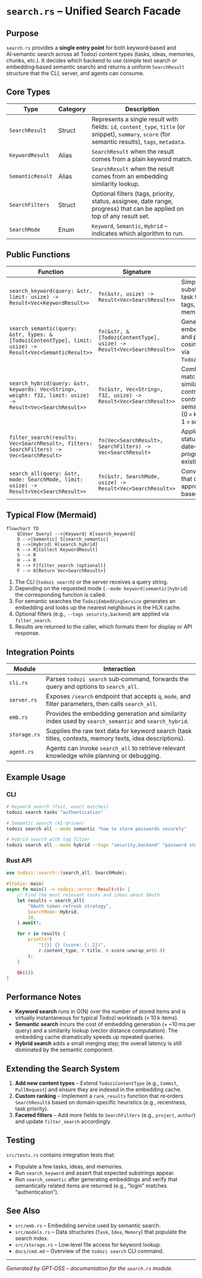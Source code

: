# `search.rs` – Unified Search Facade

## Purpose
`search.rs` provides a **single entry point** for both keyword‑based and AI‑semantic search across all Todozi content types (tasks, ideas, memories, chunks, etc.). It decides which backend to use (simple text search or embedding‑based semantic search) and returns a uniform `SearchResult` structure that the CLI, server, and agents can consume.

## Core Types

| Type | Category | Description |
|------|----------|-------------|
| `SearchResult` | Struct | Represents a single result with fields: `id`, `content_type`, `title` (or snippet), `summary`, `score` (for semantic results), `tags`, `metadata`. |
| `KeywordResult` | Alias | `SearchResult` when the result comes from a plain keyword match. |
| `SemanticResult` | Alias | `SearchResult` when the result comes from an embedding similarity lookup. |
| `SearchFilters` | Struct | Optional filters (tags, priority, status, assignee, date range, progress) that can be applied on top of any result set. |
| `SearchMode` | Enum | `Keyword`, `Semantic`, `Hybrid` – indicates which algorithm to run. |

## Public Functions

| Function | Signature | Description |
|----------|-----------|-------------|
| `search_keyword(query: &str, limit: usize) -> Result<Vec<KeywordResult>>` | `fn(&str, usize) -> Result<Vec<SearchResult>>` | Simple case‑insensitive substring search over task titles, contexts, tags, ideas, and memories. |
| `search_semantic(query: &str, types: &[TodoziContentType], limit: usize) -> Result<Vec<SemanticResult>>` | `fn(&str, &[TodoziContentType], usize) -> Result<Vec<SearchResult>>` | Generates an embedding for `query` and performs a cosine‑similarity search via `TodoziEmbeddingService`. |
| `search_hybrid(query: &str, keywords: Vec<String>, weight: f32, limit: usize) -> Result<Vec<SearchResult>>` | `fn(&str, Vec<String>, f32, usize) -> Result<Vec<SearchResult>>` | Combines keyword matches with semantic similarity; `weight` controls the contribution of the semantic component (0 = keyword‑only, 1 = semantic‑only). |
| `filter_search(results: Vec<SearchResult>, filters: SearchFilters) -> Vec<SearchResult>` | `fn(Vec<SearchResult>, SearchFilters) -> Vec<SearchResult>` | Applies tag, priority, status, assignee, date‑range, and progress filters to an existing result set. |
| `search_all(query: &str, mode: SearchMode, limit: usize) -> Result<Vec<SearchResult>>` | `fn(&str, SearchMode, usize) -> Result<Vec<SearchResult>>` | Convenience wrapper that dispatches to the appropriate backend based on `mode`. |

## Typical Flow (Mermaid)

```mermaid
flowchart TD
    Q[User Query] -->|Keyword| K[search_keyword]
    Q -->|Semantic| S[search_semantic]
    Q -->|Hybrid| H[search_hybrid]
    K --> R[Collect KeywordResult]
    S --> R
    H --> R
    R --> F[filter_search (optional)]
    F --> O[Return Vec<SearchResult>]
```

1. The CLI (`todozi search`) or the server receives a query string.
2. Depending on the requested mode (`--mode keyword|semantic|hybrid`) the corresponding function is called.
3. For semantic searches the `TodoziEmbeddingService` generates an embedding and looks up the nearest neighbours in the HLX cache.
4. Optional filters (e.g., `--tags security,backend`) are applied via `filter_search`.
5. Results are returned to the caller, which formats them for display or API response.

## Integration Points

| Module | Interaction |
|--------|-------------|
| `cli.rs` | Parses `todozi search` sub‑command, forwards the query and options to `search_all`. |
| `server.rs` | Exposes `/search` endpoint that accepts `q`, `mode`, and filter parameters, then calls `search_all`. |
| `emb.rs` | Provides the embedding generation and similarity index used by `search_semantic` and `search_hybrid`. |
| `storage.rs` | Supplies the raw text data for keyword search (task titles, contexts, memory texts, idea descriptions). |
| `agent.rs` | Agents can invoke `search_all` to retrieve relevant knowledge while planning or debugging. |

## Example Usage

### CLI

```sh
# Keyword search (fast, exact matches)
todozi search tasks "authentication"

# Semantic search (AI‑driven)
todozi search all --mode semantic "how to store passwords securely"

# Hybrid search with tag filter
todozi search all --mode hybrid --tags "security,backend" "password storage"
```

### Rust API

```rust
use todozi::search::{search_all, SearchMode};

#[tokio::main]
async fn main() -> todozi::error::Result<()> {
    // Find the most relevant tasks and ideas about OAuth
    let results = search_all(
        "OAuth token refresh strategy",
        SearchMode::Hybrid,
        10,
    ).await?;

    for r in results {
        println!(
            "[{}] {} (score: {:.2})",
            r.content_type, r.title, r.score.unwrap_or(0.0)
        );
    }

    Ok(())
}
```

## Performance Notes

* **Keyword search** runs in O(N) over the number of stored items and is virtually instantaneous for typical Todozi workloads (< 10 k items).
* **Semantic search** incurs the cost of embedding generation (+ ~10 ms per query) and a similarity lookup (vector distance computation). The embedding cache dramatically speeds up repeated queries.
* **Hybrid search** adds a small merging step; the overall latency is still dominated by the semantic component.

## Extending the Search System

1. **Add new content types** – Extend `TodoziContentType` (e.g., `Commit`, `PullRequest`) and ensure they are indexed in the embedding cache.
2. **Custom ranking** – Implement a `rank_results` function that re‑orders `SearchResult`s based on domain‑specific heuristics (e.g., recentness, task priority).
3. **Faceted filters** – Add more fields to `SearchFilters` (e.g., `project`, `author`) and update `filter_search` accordingly.

## Testing

`src/tests.rs` contains integration tests that:

* Populate a few tasks, ideas, and memories.
* Run `search_keyword` and assert that expected substrings appear.
* Run `search_semantic` after generating embeddings and verify that semantically related items are returned (e.g., “login” matches “authentication”).

## See Also

* `src/emb.rs` – Embedding service used by semantic search.
* `src/models.rs` – Data structures (`Task`, `Idea`, `Memory`) that populate the search index.
* `src/storage.rs` – Low‑level file access for keyword lookup.
* `docs/cmd.md` – Overview of the `todozi search` CLI command.

---

*Generated by GPT‑OSS – documentation for the `search.rs` module.*
